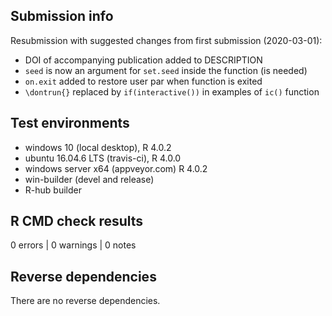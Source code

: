 
## Submission info

Resubmission with suggested changes from first submission (2020-03-01):

* DOI of accompanying publication added to DESCRIPTION 
* `seed` is now an argument for `set.seed` inside the function (is needed)
* `on.exit` added to restore user par when function is exited
* `\dontrun{}` replaced by `if(interactive())` in examples of `ic()` function

## Test environments

* windows 10 (local desktop), R 4.0.2
* ubuntu 16.04.6 LTS (travis-ci), R 4.0.0
* windows server x64 (appveyor.com) R 4.0.2
* win-builder (devel and release)
* R-hub builder

## R CMD check results

0 errors | 0 warnings | 0 notes

## Reverse dependencies

There are no reverse dependencies.

